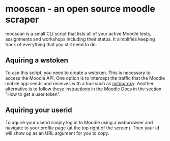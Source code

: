# mooscan - an open source moodle scraper
mooscan is a small CLI script that lists all of your active Moodle tests, assignments and workshops including their status.
It simplifies keeping track of everything that you still need to do.

## Aquiring a wstoken
To use this script, you need to create a wstoken. This is necessary to access the Moodle API. One option is to intercept the traffic that the Moodle mobile app sends and receives with a tool such as [mitmproxy](https://github.com/mitmproxy/mitmproxy). Another alternative is to follow [these instructions in the Moodle Docs](https://docs.moodle.org/dev/Creating_a_web_service_client) in the section "How to get a user token".

## Aquiring your userid
To aquire your userid simply log in to Moodle using a webbrowser and navigate to your profile page (at the top right of the screen). Then your id will show up as an URL argument for you to copy.
